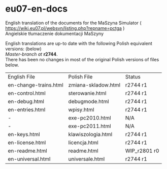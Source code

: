 # eu07-en-docs
English translation of the documents for the MaSzyna Simulator ( https://wiki.eu07.pl/websvn/listing.php?repname=pctga ) 
<br>Angielskie tłumaczenie dokumentacji MaSzyny 

English translations are up-to date with the following Polish equivalent versions: (below) <br>
<i>Master-branch at </i><b>r2744</b>.<br>
There has been no changes in most of the original Polish versions of files below.
<table>
<tr><td>English File</td><td>Polish File</td><td>Status</td></tr>
<tr><td>en-change-trains.html</td><td>zmiana-skladow.html</td><td>r2744 r1</td></tr>
<tr><td>en-control.html</td><td>sterowanie.html</td><td>r2744 r1</td></tr>
<tr><td>en-debug.html</td><td>debugmode.html</td><td>r2744 r1</td></tr>
<tr><td>en-entries.html</td><td>wpisy.html</td><td>r2744 r1</td></tr>
<tr><td>-</td><td>exe-pc2010.html</td><td>N/A</td></tr>
<tr><td>-</td><td>exe-pc2011.html</td><td>N/A</td></tr>
<tr><td>en-keys.html</td><td>klawiszologia.html</td><td>r2744 r1</td></tr>
<tr><td>en-license.html</td><td>licencja.html</td><td>r2744 r1</td></tr>
<tr><td>en-readme.html</td><td>readme.html</td><td>WIP_r2801 r0</td></tr>
<tr><td>en-universal.html</td><td>universale.html</td><td>r2744 r1</td></tr>
</table>
